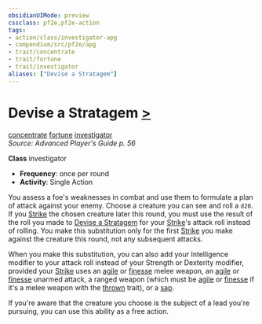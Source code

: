 ```yaml
---
obsidianUIMode: preview
cssclass: pf2e,pf2e-action
tags:
- action/class/investigator-apg
- compendium/src/pf2e/apg
- trait/concentrate
- trait/fortune
- trait/investigator
aliases: ["Devise a Stratagem"]
---
```

# Devise a Stratagem [>](rules/core-rulebook/chapter-9-playing-the-game.md#Actions "Single Action")
[concentrate](rules/traits/concentrate.md "Concentrate Action & Ability Trait")  [fortune](rules/traits/fortune.md "Fortune Effect Trait")  [investigator](rules/traits/investigator-apg.md "Investigator Class Trait")  
*Source: Advanced Player's Guide p. 56*  

**Class** investigator
- **Frequency**: once per round
- **Activity**: Single Action

You assess a foe's weaknesses in combat and use them to formulate a plan of attack against your enemy. Choose a creature you can see and roll a `d20`. If you [Strike](rules/actions/strike.md) the chosen creature later this round, you must use the result of the roll you made to [Devise a Stratagem](rules/actions/devise-a-stratagem-apg.md) for your [Strike](rules/actions/strike.md)'s attack roll instead of rolling. You make this substitution only for the first [Strike](rules/actions/strike.md) you make against the creature this round, not any subsequent attacks.

When you make this substitution, you can also add your Intelligence modifier to your attack roll instead of your Strength or Dexterity modifier, provided your [Strike](rules/actions/strike.md) uses an [agile](rules/traits/agile.md "Agile Weapon Trait") or [finesse](rules/traits/finesse.md "Finesse Weapon Trait") melee weapon, an [agile](rules/traits/agile.md "Agile Weapon Trait") or [finesse](rules/traits/finesse.md "Finesse Weapon Trait") unarmed attack, a ranged weapon (which must be [agile](rules/traits/agile.md "Agile Weapon Trait") or [finesse](rules/traits/finesse.md "Finesse Weapon Trait") if it's a melee weapon with the [thrown](rules/traits/thrown.md "Thrown Weapon Trait") trait), or a [sap](compendium/equipment/items/sap.md).

If you're aware that the creature you choose is the subject of a lead you're pursuing, you can use this ability as a free action.